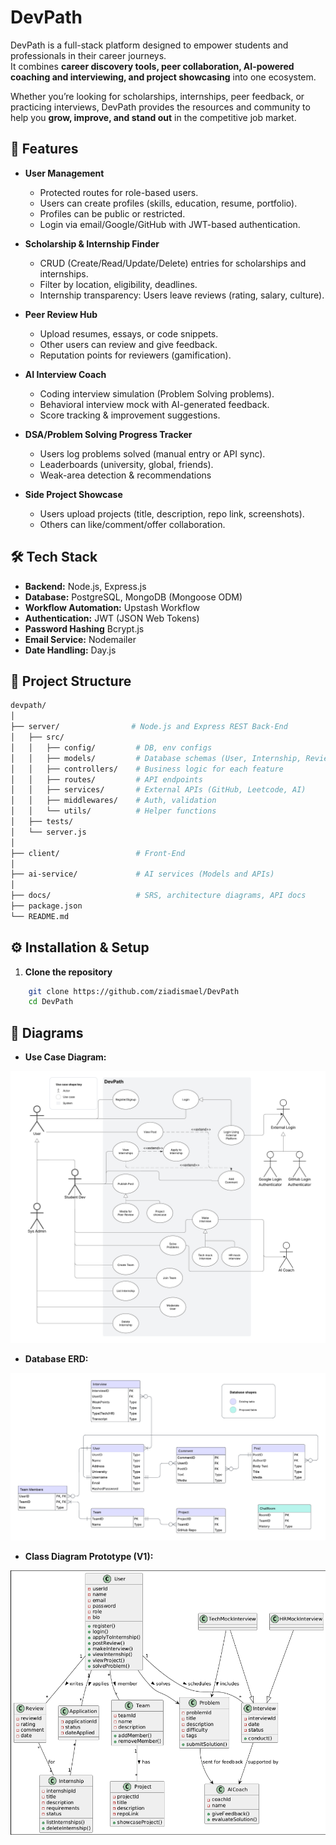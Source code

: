 # DevPath

DevPath is a full-stack platform designed to empower students and professionals in their career journeys.  
It combines **career discovery tools, peer collaboration, AI-powered coaching and interviewing, and project showcasing** into one ecosystem.  

Whether you’re looking for scholarships, internships, peer feedback, or practicing interviews, DevPath provides the resources and community to help you **grow, improve, and stand out** in the competitive job market.  



## 📌 Features

- **User Management**
  - Protected routes for role-based users.
  -	Users can create profiles (skills, education, resume, portfolio).
  -	Profiles can be public or restricted.
  -	Login via email/Google/GitHub with JWT-based authentication.

- **Scholarship & Internship Finder**
  -	CRUD (Create/Read/Update/Delete) entries for scholarships and internships.
  -	Filter by location, eligibility, deadlines.
  -	Internship transparency: Users leave reviews (rating, salary, culture).

- **Peer Review Hub**
  - Upload resumes, essays, or code snippets.
  -	Other users can review and give feedback.
  -	Reputation points for reviewers (gamification).

- **AI Interview Coach**
  -	Coding interview simulation (Problem Solving problems).
  -	Behavioral interview mock with AI-generated feedback.
  -	Score tracking & improvement suggestions.

- **DSA/Problem Solving Progress Tracker**
  -	Users log problems solved (manual entry or API sync).
  -	Leaderboards (university, global, friends).
  -	Weak-area detection & recommendations

- **Side Project Showcase**
  -	Users upload projects (title, description, repo link, screenshots).
  -	Others can like/comment/offer collaboration.



## 🛠️ Tech Stack

- **Backend:** Node.js, Express.js
- **Database:** PostgreSQL, MongoDB (Mongoose ODM)
- **Workflow Automation:** Upstash Workflow
- **Authentication:** JWT (JSON Web Tokens)
- **Password Hashing** Bcrypt.js
- **Email Service:** Nodemailer
- **Date Handling:** Day.js


## 📂 Project Structure

```bash
devpath/
│
├── server/                # Node.js and Express REST Back-End
│   ├── src/
│   │   ├── config/         # DB, env configs
│   │   ├── models/         # Database schemas (User, Internship, Review, etc.)
│   │   ├── controllers/    # Business logic for each feature
│   │   ├── routes/         # API endpoints
│   │   ├── services/       # External APIs (GitHub, Leetcode, AI)
│   │   ├── middlewares/    # Auth, validation
│   │   └── utils/          # Helper functions
│   ├── tests/
│   └── server.js
│
├── client/                 # Front-End               
│
├── ai-service/             # AI services (Models and APIs)
│
├── docs/                   # SRS, architecture diagrams, API docs
├── package.json 
└── README.md

```

## ⚙️ Installation & Setup

1. **Clone the repository**
```bash
    git clone https://github.com/ziadismael/DevPath
    cd DevPath
```

## 📝 Diagrams
- **Use Case Diagram:**

![Use Case Diagram](docs/DevPath%20Use%20Case%20Diagram.png)

- **Database ERD:**

![Database ERD](docs/DevPath%20Database%20ERD.png)

- **Class Diagram Prototype (V1):**

![Class Diagram](docs/DevPath%20Class%20Diagram%20Prototype%20v1.png)